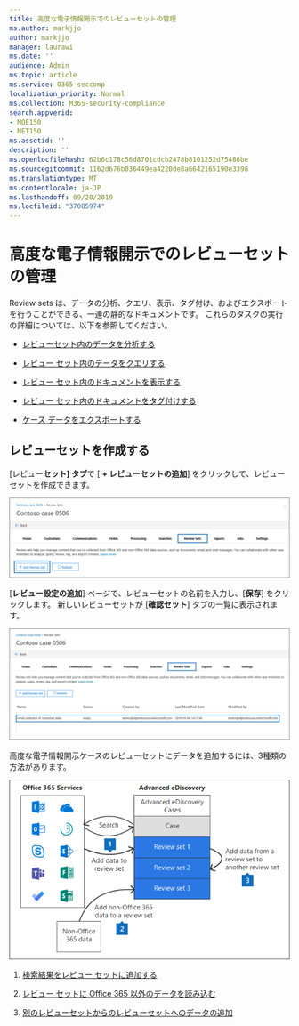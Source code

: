 ```yaml
---
title: 高度な電子情報開示でのレビューセットの管理
ms.author: markjjo
author: markjjo
manager: laurawi
ms.date: ''
audience: Admin
ms.topic: article
ms.service: O365-seccomp
localization_priority: Normal
ms.collection: M365-security-compliance
search.appverid:
- MOE150
- MET150
ms.assetid: ''
description: ''
ms.openlocfilehash: 62b6c178c56d8701cdcb2478b8101252d75486be
ms.sourcegitcommit: 1162d676b036449ea4220de8a6642165190e3398
ms.translationtype: MT
ms.contentlocale: ja-JP
ms.lasthandoff: 09/20/2019
ms.locfileid: "37085974"
---
```

# <a name="manage-review-sets-in-advanced-ediscovery"></a>高度な電子情報開示でのレビューセットの管理

Review sets は、データの分析、クエリ、表示、タグ付け、およびエクスポートを行うことができる、一連の静的なドキュメントです。 これらのタスクの実行の詳細については、以下を参照してください。

- [レビューセット内のデータを分析する](analyzing-data-in-review-set.md)

- [レビュー セット内のデータをクエリする](review-set-search.md)

- [レビュー セット内のドキュメントを表示する](view-documents-in-review-set.md)

- [レビュー セット内のドキュメントをタグ付けする](tagging-documents.md)

- [ケース データをエクスポートする](exporting-data-ediscover20.md)

## <a name="create-a-review-set"></a>レビューセットを作成する

[レビュー**セット] タブ**で [ **+ レビューセットの追加**] をクリックして、レビューセットを作成できます。

![レビューセットを追加する](media/f45c51d9-585d-47d1-b7fb-0288715e0b6a.png)

[**レビュー設定の追加**] ページで、レビューセットの名前を入力し、[**保存**] をクリックします。 新しいレビューセットが [**確認セット**] タブの一覧に表示されます。

![[レビューセット] タブに新しいレビューセットが表示されている](media/AeDnewreviewset.png)

高度な電子情報開示ケースのレビューセットにデータを追加するには、3種類の方法があります。

![レビューセットに追加する3つの方法](media/1f1f4efd-c03b-4255-bc3d-df358e56549c.png)

1. [検索結果をレビュー セットに追加する](add-data-to-review-set.md)

2. [レビュー セットに Office 365 以外のデータを読み込む](load-non-office365-data.md)

3. [別のレビューセットからのレビューセットへのデータの追加](add-data-to-review-set-from-another-review-set.md)
